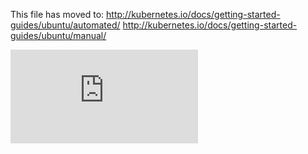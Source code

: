 This file has moved to:
http://kubernetes.io/docs/getting-started-guides/ubuntu/automated/
http://kubernetes.io/docs/getting-started-guides/ubuntu/manual/


<!-- BEGIN MUNGE: GENERATED_ANALYTICS -->
[![Analytics](https://kubernetes-site.appspot.com/UA-36037335-10/GitHub/docs/getting-started-guides/ubuntu.md?pixel)]()
<!-- END MUNGE: GENERATED_ANALYTICS -->
